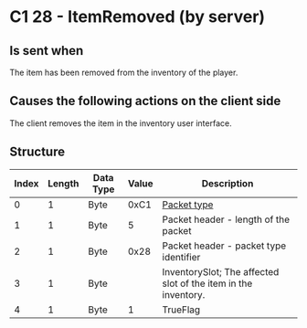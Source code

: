 # C1 28 - ItemRemoved (by server)

## Is sent when

The item has been removed from the inventory of the player.

## Causes the following actions on the client side

The client removes the item in the inventory user interface.

## Structure

| Index | Length | Data Type | Value | Description |
|-------|--------|-----------|-------|-------------|
| 0 | 1 |   Byte   | 0xC1  | [Packet type](PacketTypes.md) |
| 1 | 1 |    Byte   |   5   | Packet header - length of the packet |
| 2 | 1 |    Byte   | 0x28  | Packet header - packet type identifier |
| 3 | 1 | Byte |  | InventorySlot; The affected slot of the item in the inventory. |
| 4 | 1 | Byte | 1 | TrueFlag |